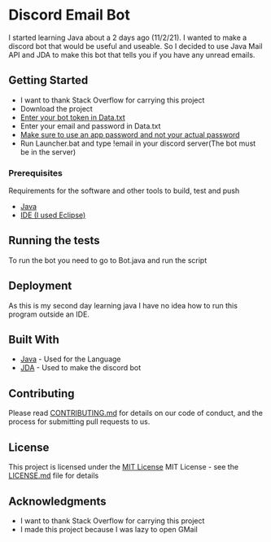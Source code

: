 # Discord Email Bot


I started learning Java about a 2 days ago (11/2/21). I wanted to make a discord bot that would be useful and useable. So I decided to use Java Mail API and JDA to make this bot that tells you if you have any unread emails.

## Getting Started

  
  - I want to thank Stack Overflow for carrying this project
  - Download the project
  - [Enter your bot token in Data.txt](https://www.writebots.com/discord-bot-token/)
  -  Enter your email and password in Data.txt
  - [Make sure to use an app password and not your actual password](https://support.google.com/accounts/answer/185833?hl=en)
  - Run Launcher.bat and type !email in your discord server(The bot must be in the server)

### Prerequisites

Requirements for the software and other tools to build, test and push 
- [Java](https://www.oracle.com/java/technologies/downloads/)
- [IDE (I used Eclipse)](https://www.eclipse.org/downloads/)


## Running the tests

To run the bot you need to go to Bot.java and run the script

## Deployment

As this is my second day learning java I have no idea how to run this program outside an IDE.

## Built With

  - [Java](https://www.oracle.com/java/technologies/downloads/) - Used
    for the Language
  - [JDA](https://github.com/DV8FromTheWorld/JDA) - Used to make the 
  discord bot

## Contributing

Please read [CONTRIBUTING.md](CONTRIBUTING.md) for details on our code
of conduct, and the process for submitting pull requests to us.


## License

This project is licensed under the [MIT License](LICENSE.md)
MIT License - see the [LICENSE.md](LICENSE.md) file for
details

## Acknowledgments

  - I want to thank Stack Overflow for carrying this project
  - I made this project because I was lazy to open GMail
